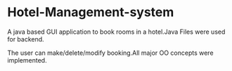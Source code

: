 # Hotel-Management-system
A java based GUI application to book rooms in a hotel.Java Files were used for backend.

The user can make/delete/modify booking.All major OO concepts were implemented.
